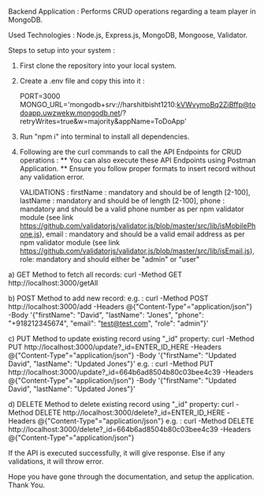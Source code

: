 Backend Application : Performs CRUD operations regarding a team player in MongoDB.

Used Technologies : Node.js, Express.js, MongoDB, Mongoose, Validator. 

Steps to setup into your system :

1. First clone the repository into your local system.
2. Create a .env file and copy this into it :

      PORT=3000
      MONGO_URL='mongodb+srv://harshitbisht1210:kVWvymoBq2ZiBffp@todoapp.uwzwekw.mongodb.net/?retryWrites=true&w=majority&appName=ToDoApp'

3. Run "npm i" into terminal to install all dependencies.
4. Following are the curl commands to call the API Endpoints for CRUD operations :
   ** You can also execute these API Endpoints using Postman Application.
   ** Ensure you follow proper formats to insert record without any validation error.

   VALIDATIONS :
   firstName : mandatory and should be of length [2-100],
   lastName : mandatory and should be of length [2-100],
   phone : mandatory and should be a valid phone number as per npm validator module (see link https://github.com/validatorjs/validator.js/blob/master/src/lib/isMobilePhone.js),
   email : mandatory and should be a valid email address as per npm validator module (see link https://github.com/validatorjs/validator.js/blob/master/src/lib/isEmail.js),
   role: mandatory and should either be "admin" or "user"

a) GET Method to fetch all records:
curl -Method GET http://localhost:3000/getAll

b) POST Method to add new record:
e.g. : curl -Method POST http://localhost:3000/add -Headers @{"Content-Type"="application/json"} -Body '{"firstName": "David", "lastName": "Jones", "phone": "+918212345674", "email": "test@test.com", "role": "admin"}'

c) PUT Method to update existing record using "_id" property:
curl -Method PUT http://localhost:3000/update?_id=ENTER_ID_HERE -Headers @{"Content-Type"="application/json"} -Body '{"firstName": "Updated David", "lastName": "Updated Jones"}'
e.g. : curl -Method PUT http://localhost:3000/update?_id=664b6ad8504b80c03bee4c39 -Headers @{"Content-Type"="application/json"} -Body '{"firstName": "Updated David", "lastName": "Updated Jones"}'

d) DELETE Method to delete existing record using "_id" property:
curl -Method DELETE http://localhost:3000/delete?_id=ENTER_ID_HERE -Headers @{"Content-Type"="application/json"}
e.g. : curl -Method DELETE http://localhost:3000/delete?_id=664b6ad8504b80c03bee4c39 -Headers @{"Content-Type"="application/json"}

If the API is executed successfully, it will give response. Else if any validations, it will throw error.

Hope you have gone through the documentation, and setup the application.
Thank You.
